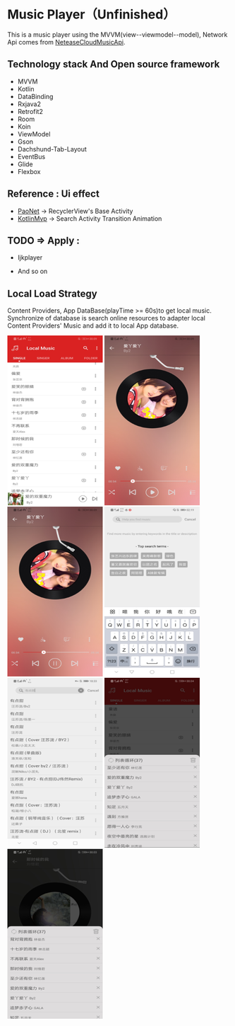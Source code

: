 # Music Player（Unfinished）
This is a music player using the MVVM(view--viewmodel--model), Network Api comes from [NeteaseCloudMusicApi](https://binaryify.github.io/NeteaseCloudMusicApi/#/?id=neteasecloudmusicapi).

## Technology stack And Open source framework

* MVVM
* Kotlin
* DataBinding
* Rxjava2
* Retrofit2
* Room
* Koin
* ViewModel
* Gson
* Dachshund-Tab-Layout
* EventBus
* Glide
* Flexbox

## Reference : Ui effect
* [PaoNet](https://github.com/ditclear/PaoNet) -> RecyclerView's Base Activity
* [KotlinMvp](https://github.com/git-xuhao/KotlinMvp) -> Search Activity Transition Animation

## TODO => Apply : 
* Ijkplayer

* And so on

## Local Load Strategy
Content Providers, App DataBase(playTime >= 60s)to get local music. 
Synchronize of database is search online resources to adapter local Content Providers' Music and add it to local App database.

<img src="display/demo1.jpg" alt="screenshot" title="screenshot" width="216" height="384"> <img 
src="display/demo2.jpg" alt="screenshot" title="screenshot" width="216"  height="384">
<img src="display/demo3.jpg" alt="screenshot" title="screenshot" width="216" height="384"> <img 
src="display/demo4.jpg" alt="screenshot" title="screenshot" width="216"  height="384">
<img src="display/demo5.jpg" alt="screenshot" title="screenshot" width="216"  height="384">
<img src="display/demo6.jpg" alt="screenshot" title="screenshot" width="216"  height="384"><img 
src="display/demo7.jpg" alt="screenshot" title="screenshot" width="216"  height="384">

